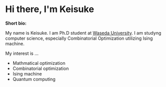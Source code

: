 # Hi there, I'm Keisuke

**Short bio:**

My name is Keisuke. I am Ph.D student at [Waseda University](https://www.waseda.jp/top/en/). I am studyng computer science, especially Combinatorial Optimization utilizing Ising machine.

My interest is ...
- Mathmatical optimization
- Combinatorial optimization
- Ising machine
- Quantum computing
